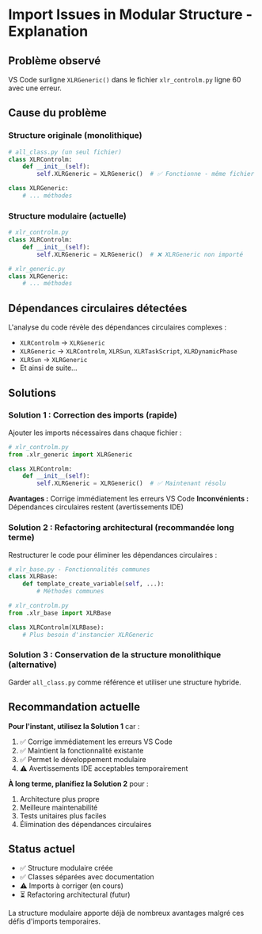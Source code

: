 # Import Issues in Modular Structure - Explanation

## Problème observé

VS Code surligne `XLRGeneric()` dans le fichier `xlr_controlm.py` ligne 60 avec une erreur.

## Cause du problème

### Structure originale (monolithique)
```python
# all_class.py (un seul fichier)
class XLRControlm:
    def __init__(self):
        self.XLRGeneric = XLRGeneric()  # ✅ Fonctionne - même fichier

class XLRGeneric:
    # ... méthodes
```

### Structure modulaire (actuelle)
```python
# xlr_controlm.py
class XLRControlm:
    def __init__(self):
        self.XLRGeneric = XLRGeneric()  # ❌ XLRGeneric non importé

# xlr_generic.py
class XLRGeneric:
    # ... méthodes
```

## Dépendances circulaires détectées

L'analyse du code révèle des dépendances circulaires complexes :

- `XLRControlm` → `XLRGeneric`
- `XLRGeneric` → `XLRControlm`, `XLRSun`, `XLRTaskScript`, `XLRDynamicPhase`
- `XLRSun` → `XLRGeneric`
- Et ainsi de suite...

## Solutions

### Solution 1 : Correction des imports (rapide)

Ajouter les imports nécessaires dans chaque fichier :

```python
# xlr_controlm.py
from .xlr_generic import XLRGeneric

class XLRControlm:
    def __init__(self):
        self.XLRGeneric = XLRGeneric()  # ✅ Maintenant résolu
```

**Avantages :** Corrige immédiatement les erreurs VS Code
**Inconvénients :** Dépendances circulaires restent (avertissements IDE)

### Solution 2 : Refactoring architectural (recommandée long terme)

Restructurer le code pour éliminer les dépendances circulaires :

```python
# xlr_base.py - Fonctionnalités communes
class XLRBase:
    def template_create_variable(self, ...):
        # Méthodes communes

# xlr_controlm.py
from .xlr_base import XLRBase

class XLRControlm(XLRBase):
    # Plus besoin d'instancier XLRGeneric
```

### Solution 3 : Conservation de la structure monolithique (alternative)

Garder `all_class.py` comme référence et utiliser une structure hybride.

## Recommandation actuelle

**Pour l'instant, utilisez la Solution 1** car :

1. ✅ Corrige immédiatement les erreurs VS Code
2. ✅ Maintient la fonctionnalité existante
3. ✅ Permet le développement modulaire
4. ⚠️ Avertissements IDE acceptables temporairement

**À long terme, planifiez la Solution 2** pour :

1. Architecture plus propre
2. Meilleure maintenabilité
3. Tests unitaires plus faciles
4. Élimination des dépendances circulaires

## Status actuel

- ✅ Structure modulaire créée
- ✅ Classes séparées avec documentation
- ⚠️ Imports à corriger (en cours)
- ⏳ Refactoring architectural (futur)

La structure modulaire apporte déjà de nombreux avantages malgré ces défis d'imports temporaires.